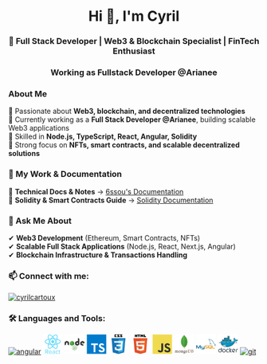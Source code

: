 <h1 align="center">Hi 👋, I'm Cyril</h1>
<h3 align="center">🚀 Full Stack Developer | Web3 & Blockchain Specialist | FinTech Enthusiast</h3>
<h3 align="center">Working as Fullstack Developer @Arianee</h3>

### About Me  
🔹 Passionate about **Web3, blockchain, and decentralized technologies**  
🔹 Currently working as a **Full Stack Developer @Arianee**, building scalable Web3 applications  
🔹 Skilled in **Node.js, TypeScript, React, Angular, Solidity**  
🔹 Strong focus on **NFTs, smart contracts, and scalable decentralized solutions**  

### 🔗 My Work & Documentation  
📖 **Technical Docs & Notes** → [6ssou's Documentation](https://6ssou.notion.site/6ssou-s-Documentation-b716d34eaa814a789a64305e22b952aa)  
📜 **Solidity & Smart Contracts Guide** → [Solidity Documentation](https://6ssou.notion.site/SOLIDITY-852bcfc9f5134493b8af0f87f576ce44)  

### 💬 Ask Me About  
✔ **Web3 Development** (Ethereum, Smart Contracts, NFTs)  
✔ **Scalable Full Stack Applications** (Node.js, React, Next.js, Angular)  
✔ **Blockchain Infrastructure & Transactions Handling**  

<h3 align="left">📫 Connect with me:</h3>
<p align="left">
 <a href="[https://www.linkedin.com/in/cyril-cartoux-a6a3351a2/](https://www.linkedin.com/in/cyril-c-a6a3351a2/)" target="blank"><img align="center" src="https://raw.githubusercontent.com/rahuldkjain/github-profile-readme-generator/master/src/images/icons/Social/linked-in-alt.svg" alt="cyrilcartoux" height="30" width="40" /></a>
</p>

<h3 align="left">🛠️ Languages and Tools:</h3>
<p align="left">
<a href="https://angular.io" target="_blank" rel="noreferrer"> <img src="https://angular.io/assets/images/logos/angular/angular.svg" alt="angular" width="40" height="40"/></a>
<a href="https://reactjs.org/" target="_blank" rel="noreferrer"> <img src="https://raw.githubusercontent.com/devicons/devicon/master/icons/react/react-original-wordmark.svg" alt="react" width="40" height="40"/></a>
<a href="https://nodejs.org" target="_blank" rel="noreferrer"> <img src="https://raw.githubusercontent.com/devicons/devicon/master/icons/nodejs/nodejs-original-wordmark.svg" alt="nodejs" width="40" height="40"/></a>
<a href="https://www.typescriptlang.org/" target="_blank" rel="noreferrer"> <img src="https://raw.githubusercontent.com/devicons/devicon/master/icons/typescript/typescript-original.svg" alt="typescript" width="40" height="40"/></a>
<a href="https://www.w3schools.com/css/" target="_blank" rel="noreferrer"> <img src="https://raw.githubusercontent.com/devicons/devicon/master/icons/css3/css3-original-wordmark.svg" alt="css3" width="40" height="40"/></a>
<a href="https://www.w3.org/html/" target="_blank" rel="noreferrer"> <img src="https://raw.githubusercontent.com/devicons/devicon/master/icons/html5/html5-original-wordmark.svg" alt="html5" width="40" height="40"/></a>
<a href="https://developer.mozilla.org/en-US/docs/Web/JavaScript" target="_blank" rel="noreferrer"> <img src="https://raw.githubusercontent.com/devicons/devicon/master/icons/javascript/javascript-original.svg" alt="javascript" width="40" height="40"/></a>
<a href="https://www.mongodb.com/" target="_blank" rel="noreferrer"> <img src="https://raw.githubusercontent.com/devicons/devicon/master/icons/mongodb/mongodb-original-wordmark.svg" alt="mongodb" width="40" height="40"/></a>
<a href="https://www.mysql.com/" target="_blank" rel="noreferrer"> <img src="https://raw.githubusercontent.com/devicons/devicon/master/icons/mysql/mysql-original-wordmark.svg" alt="mysql" width="40" height="40"/></a>
<a href="https://www.docker.com/" target="_blank" rel="noreferrer"> <img src="https://raw.githubusercontent.com/devicons/devicon/master/icons/docker/docker-original-wordmark.svg" alt="docker" width="40" height="40"/></a>
<a href="https://git-scm.com/" target="_blank" rel="noreferrer"> <img src="https://www.vectorlogo.zone/logos/git-scm/git-scm-icon.svg" alt="git" width="40" height="40"/></a>
</p>
